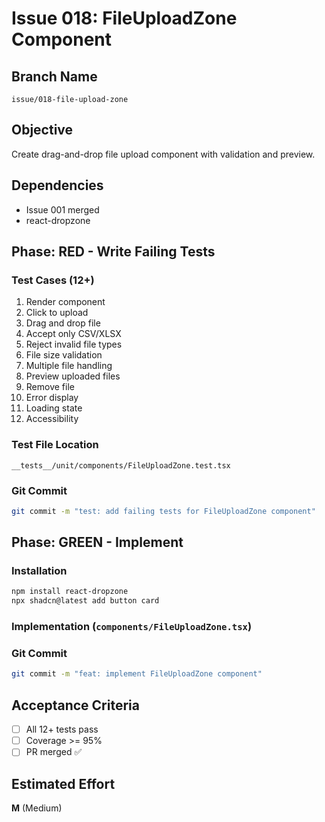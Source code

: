 # Issue 018: FileUploadZone Component

## Branch Name
`issue/018-file-upload-zone`

## Objective
Create drag-and-drop file upload component with validation and preview.

## Dependencies
- Issue 001 merged
- react-dropzone

## Phase: RED - Write Failing Tests

### Test Cases (12+)
1. Render component
2. Click to upload
3. Drag and drop file
4. Accept only CSV/XLSX
5. Reject invalid file types
6. File size validation
7. Multiple file handling
8. Preview uploaded files
9. Remove file
10. Error display
11. Loading state
12. Accessibility

### Test File Location
`__tests__/unit/components/FileUploadZone.test.tsx`

### Git Commit
```bash
git commit -m "test: add failing tests for FileUploadZone component"
```

## Phase: GREEN - Implement

### Installation
```bash
npm install react-dropzone
npx shadcn@latest add button card
```

### Implementation (`components/FileUploadZone.tsx`)

### Git Commit
```bash
git commit -m "feat: implement FileUploadZone component"
```

## Acceptance Criteria
- [ ] All 12+ tests pass
- [ ] Coverage >= 95%
- [ ] PR merged ✅

## Estimated Effort
**M** (Medium)
